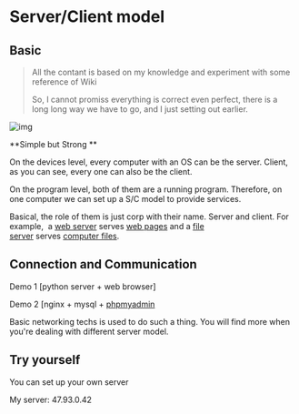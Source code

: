 # Server/Client model

## Basic

> All the contant is based on my knowledge and experiment with some reference of Wiki
>
> So, I cannot promiss everything is correct even perfect, there is a long long way we have to go, and I just setting out earlier.

![img](https://upload.wikimedia.org/wikipedia/commons/thumb/c/c9/Client-server-model.svg/250px-Client-server-model.svg.png)



**Simple but Strong **

On the devices level, every computer with an OS can be the server. Client, as you can see, every one can also be the client.

On the program level, both of them are a running program. Therefore, on one computer we can set up a S/C model to provide services.

Basical, the role of them is just corp with their name. Server and client. For example,  a [web server](https://en.wikipedia.org/wiki/Web_server) serves [web pages](https://en.wikipedia.org/wiki/Web_page) and a [file server](https://en.wikipedia.org/wiki/File_server) serves [computer files](https://en.wikipedia.org/wiki/Computer_file).

## Connection and Communication

Demo 1 [python server + web browser]

Demo 2 [nginx  +  mysql +  [phpmyadmin](https://demo.phpmyadmin.net/master-config/index.php) 

Basic networking techs is used to do such a thing.  You will find more when you're dealing with different server model.

## Try yourself

You can set up your own server

My server: 47.93.0.42 

